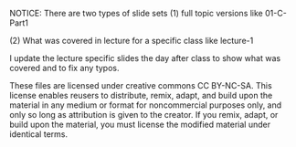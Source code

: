 NOTICE:
There are two types of slide sets
(1) full topic versions like 01-C-Part1

(2) What was covered in lecture for a specific class like lecture-1

I update the lecture specific slides the day after class to show what was covered and to fix any typos.

These files are licensed under creative commons CC BY-NC-SA.
This license enables reusers to distribute, remix, adapt, and build upon the material in any medium or format for noncommercial purposes only, and only so long as attribution is given to the creator.
If you remix, adapt, or build upon the material, you must license the modified material under identical terms.
